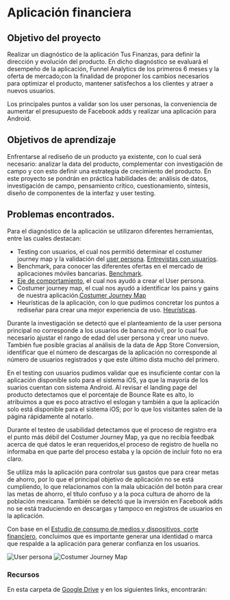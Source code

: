 # Aplicación financiera

## Objetivo del proyecto

Realizar un diagnóstico de la aplicación Tus Finanzas, para definir la dirección y evolución del producto. En dicho diagnóstico se evaluará el desempeño de la aplicación, Funnel Analytics de los primeros 6 meses y la oferta de mercado;con la finalidad de proponer los cambios necesarios para optimizar el producto, mantener satisfechos a los clientes y atraer a nuevos usuarios.

Los principales puntos a validar son los user personas, la conveniencia de aumentar el presupuesto de Facebook adds y realizar una aplicación para Android.

## Objetivos de aprendizaje

Enfrentarse al rediseño de un producto ya existente, con lo cual será necesario: analizar la data del producto, complementar con investigación de campo y con esto definir una estrategia de crecimiento del producto. 
En este proyecto se pondrán en práctica habilidades de: análisis de datos, investigación de campo, pensamiento crítico, cuestionamiento, síntesis, diseño de componentes de la interfaz y user testing.

## Problemas encontrados.

Para el diagnóstico de la aplicación se utilizaron diferentes herramientas, entre las cuales destacan:

- Testing con usuarios, el cual nos permitió determinar el costumer journey map y la validación del [user persona](https://drive.google.com/open?id=1KomY1kEQPEu_scMcnE1wD81EV801jw1a). [Entrevistas con usuarios](https://drive.google.com/open?id=1E96V7Up5YaIC30xjOgxwd9kYBmU2YCz_).
- Benchmark, para conocer las diferentes ofertas en el mercado de aplicaciones móviles bancarias. [Benchmark](https://drive.google.com/open?id=1jmyNU8Tz-KyiserkUOxVQ8F4p22wY7Hr).
- [Eje de comportamiento](https://drive.google.com/open?id=14YMreGReeQAESuFc0ILlIgL6kCA3aU7k), el cual nos ayudó a crear el User persona.
- Costumer journey map, el cual nos ayudó a identificar los pains y gains de nuestra aplicación.[Costumer Journey Map](https://drive.google.com/open?id=14snPKXMdOkP0xfgtM6-INnIyuybRY68e)
- Heurísticas de la aplicación, con lo que pudimos concretar los puntos a rediseñar para crear una mejor experiencia de uso. [Heurísticas](https://drive.google.com/open?id=1ALWr1hGz7Di9e-Y1xbUvL5uilpS3WJJw).

Durante la investigación se detectó que el planteamiento de la user persona principal no corresponde a los usuarios de banca móvil, por lo cual fue necesario ajustar el rango de edad del user persona y crear uno nuevo. También fue posible gracias al análisis de la data de App Store Conversion, identificar que el número de descargas de la aplicación no corresponde al número de usuarios registrados y que este último dista mucho del primero.

En el testing con usuarios pudimos validar que es insuficiente contar con la aplicación disponible solo para el sistema iOS, ya que la mayoría de los suarios cuentan con sistema Android.
Al revisar el landing page del producto detectamos que el porcentaje de Bounce Rate es alto, lo atribuimos a que es poco atractivo el eslogan y también a que la aplicación solo está disponible para el sistema iOS; por lo que los visitantes salen de la página rápidamente al notarlo.

Durante el testeo de usabilidad detectamos que el proceso de registro era el punto más débil del Costumer Journey Map, ya que no recibía feedbak acerca de qué datos le eran requeridos,el proceso de registro de huella no informaba en que parte del proceso estaba y la opción de incluir foto no era claro.

Se utiliza más la aplicación para controlar sus gastos que para crear metas de ahorro, por lo que el principal objetivo de aplicación no se está cumpliendo, lo que relacionamos con la mala ubicación del botón para crear las metas de ahorro, el título confuso y a la poca cultura de ahorro de la población mexicana.
También se detectó que la inversión en Facebook adds no se está traduciendo en descargas y tampoco en registros de usuarios en la aplicación.

Con base en el [Estudio de consumo de medios y dispositivos, corte financiero](https://drive.google.com/open?id=1BWRq19LnMxY7g7x5F-KhYbfg1EzI8nTK), concluimos que es importante generar una identidad o marca que respalde a la aplicación para generar confianza en los usuarios.


![User persona](https://i.ibb.co/s6bwjc2/user-persona.png)
![Costumer Journey Map](https://i.ibb.co/3R00yXp/costumer-journey-map.png)




### Recursos

En esta carpeta de [Google Drive](https://drive.google.com/drive/folders/14R7fjitlKB02pvAjHVBQ0CftuYSXCVGb) y en los siguientes
links, encontrarán:

  
